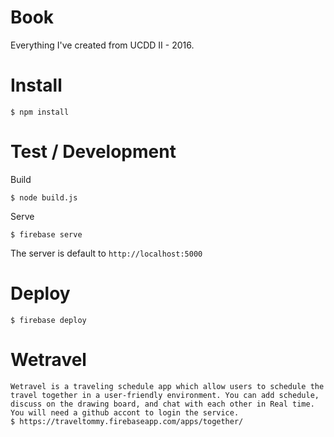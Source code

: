 # Book

Everything I've created from UCDD II - 2016.

# Install

    $ npm install

# Test / Development

Build

    $ node build.js

Serve

    $ firebase serve

The server is default to `http://localhost:5000`

# Deploy

    $ firebase deploy
# Wetravel
	Wetravel is a traveling schedule app which allow users to schedule the travel together in a user-friendly environment. You can add schedule, discuss on the drawing board, and chat with each other in Real time.
	You will need a github accont to login the service.
	$ https://traveltommy.firebaseapp.com/apps/together/
	
